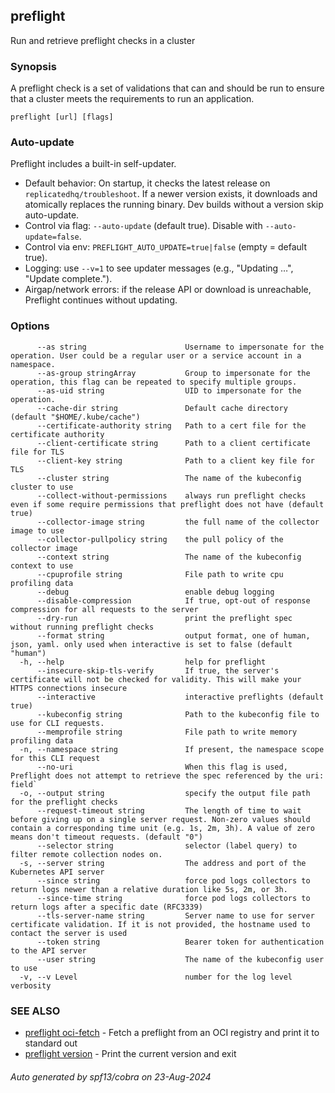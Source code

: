 ## preflight

Run and retrieve preflight checks in a cluster

### Synopsis

A preflight check is a set of validations that can and should be run to ensure
that a cluster meets the requirements to run an application.

```
preflight [url] [flags]
```

### Auto-update

Preflight includes a built-in self-updater.

- Default behavior: On startup, it checks the latest release on `replicatedhq/troubleshoot`. If a newer version exists, it downloads and atomically replaces the running binary. Dev builds without a version skip auto-update.
- Control via flag: `--auto-update` (default true). Disable with `--auto-update=false`.
- Control via env: `PREFLIGHT_AUTO_UPDATE=true|false` (empty = default true).
- Logging: use `--v=1` to see updater messages (e.g., "Updating …", "Update complete.").
- Airgap/network errors: if the release API or download is unreachable, Preflight continues without updating.

### Options

```
      --as string                      Username to impersonate for the operation. User could be a regular user or a service account in a namespace.
      --as-group stringArray           Group to impersonate for the operation, this flag can be repeated to specify multiple groups.
      --as-uid string                  UID to impersonate for the operation.
      --cache-dir string               Default cache directory (default "$HOME/.kube/cache")
      --certificate-authority string   Path to a cert file for the certificate authority
      --client-certificate string      Path to a client certificate file for TLS
      --client-key string              Path to a client key file for TLS
      --cluster string                 The name of the kubeconfig cluster to use
      --collect-without-permissions    always run preflight checks even if some require permissions that preflight does not have (default true)
      --collector-image string         the full name of the collector image to use
      --collector-pullpolicy string    the pull policy of the collector image
      --context string                 The name of the kubeconfig context to use
      --cpuprofile string              File path to write cpu profiling data
      --debug                          enable debug logging
      --disable-compression            If true, opt-out of response compression for all requests to the server
      --dry-run                        print the preflight spec without running preflight checks
      --format string                  output format, one of human, json, yaml. only used when interactive is set to false (default "human")
  -h, --help                           help for preflight
      --insecure-skip-tls-verify       If true, the server's certificate will not be checked for validity. This will make your HTTPS connections insecure
      --interactive                    interactive preflights (default true)
      --kubeconfig string              Path to the kubeconfig file to use for CLI requests.
      --memprofile string              File path to write memory profiling data
  -n, --namespace string               If present, the namespace scope for this CLI request
      --no-uri                         When this flag is used, Preflight does not attempt to retrieve the spec referenced by the uri: field`
  -o, --output string                  specify the output file path for the preflight checks
      --request-timeout string         The length of time to wait before giving up on a single server request. Non-zero values should contain a corresponding time unit (e.g. 1s, 2m, 3h). A value of zero means don't timeout requests. (default "0")
      --selector string                selector (label query) to filter remote collection nodes on.
  -s, --server string                  The address and port of the Kubernetes API server
      --since string                   force pod logs collectors to return logs newer than a relative duration like 5s, 2m, or 3h.
      --since-time string              force pod logs collectors to return logs after a specific date (RFC3339)
      --tls-server-name string         Server name to use for server certificate validation. If it is not provided, the hostname used to contact the server is used
      --token string                   Bearer token for authentication to the API server
      --user string                    The name of the kubeconfig user to use
  -v, --v Level                        number for the log level verbosity
```

### SEE ALSO

* [preflight oci-fetch](preflight_oci-fetch.md)	 - Fetch a preflight from an OCI registry and print it to standard out
* [preflight version](preflight_version.md)	 - Print the current version and exit

###### Auto generated by spf13/cobra on 23-Aug-2024
